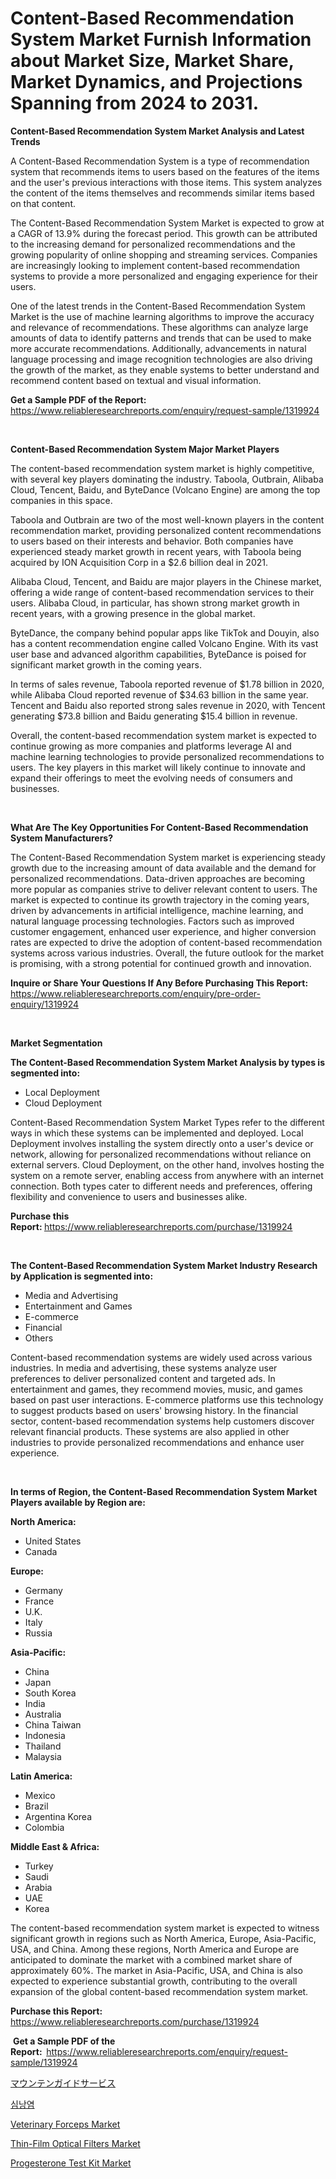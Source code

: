 <p><h1>Content-Based Recommendation System Market Furnish Information about Market Size, Market Share, Market Dynamics, and Projections Spanning from 2024 to 2031.</h1></p><p><strong>Content-Based Recommendation System Market Analysis and Latest Trends</strong></p>
<p><p>A Content-Based Recommendation System is a type of recommendation system that recommends items to users based on the features of the items and the user's previous interactions with those items. This system analyzes the content of the items themselves and recommends similar items based on that content.</p><p>The Content-Based Recommendation System Market is expected to grow at a CAGR of 13.9% during the forecast period. This growth can be attributed to the increasing demand for personalized recommendations and the growing popularity of online shopping and streaming services. Companies are increasingly looking to implement content-based recommendation systems to provide a more personalized and engaging experience for their users.</p><p>One of the latest trends in the Content-Based Recommendation System Market is the use of machine learning algorithms to improve the accuracy and relevance of recommendations. These algorithms can analyze large amounts of data to identify patterns and trends that can be used to make more accurate recommendations. Additionally, advancements in natural language processing and image recognition technologies are also driving the growth of the market, as they enable systems to better understand and recommend content based on textual and visual information.</p></p>
<p><strong>Get a Sample PDF of the Report:&nbsp;</strong> <a href="https://www.reliableresearchreports.com/enquiry/request-sample/1319924">https://www.reliableresearchreports.com/enquiry/request-sample/1319924</a></p>
<p>&nbsp;</p>
<p><strong>Content-Based Recommendation System Major Market Players</strong></p>
<p><p>The content-based recommendation system market is highly competitive, with several key players dominating the industry. Taboola, Outbrain, Alibaba Cloud, Tencent, Baidu, and ByteDance (Volcano Engine) are among the top companies in this space.</p><p>Taboola and Outbrain are two of the most well-known players in the content recommendation market, providing personalized content recommendations to users based on their interests and behavior. Both companies have experienced steady market growth in recent years, with Taboola being acquired by ION Acquisition Corp in a $2.6 billion deal in 2021.</p><p>Alibaba Cloud, Tencent, and Baidu are major players in the Chinese market, offering a wide range of content-based recommendation services to their users. Alibaba Cloud, in particular, has shown strong market growth in recent years, with a growing presence in the global market.</p><p>ByteDance, the company behind popular apps like TikTok and Douyin, also has a content recommendation engine called Volcano Engine. With its vast user base and advanced algorithm capabilities, ByteDance is poised for significant market growth in the coming years.</p><p>In terms of sales revenue, Taboola reported revenue of $1.78 billion in 2020, while Alibaba Cloud reported revenue of $34.63 billion in the same year. Tencent and Baidu also reported strong sales revenue in 2020, with Tencent generating $73.8 billion and Baidu generating $15.4 billion in revenue.</p><p>Overall, the content-based recommendation system market is expected to continue growing as more companies and platforms leverage AI and machine learning technologies to provide personalized recommendations to users. The key players in this market will likely continue to innovate and expand their offerings to meet the evolving needs of consumers and businesses.</p></p>
<p>&nbsp;</p>
<p><strong>What Are The Key Opportunities For Content-Based Recommendation System Manufacturers?</strong></p>
<p><p>The Content-Based Recommendation System market is experiencing steady growth due to the increasing amount of data available and the demand for personalized recommendations. Data-driven approaches are becoming more popular as companies strive to deliver relevant content to users. The market is expected to continue its growth trajectory in the coming years, driven by advancements in artificial intelligence, machine learning, and natural language processing technologies. Factors such as improved customer engagement, enhanced user experience, and higher conversion rates are expected to drive the adoption of content-based recommendation systems across various industries. Overall, the future outlook for the market is promising, with a strong potential for continued growth and innovation.</p></p>
<p><strong>Inquire or Share Your Questions If Any Before Purchasing This Report:</strong> <a href="https://www.reliableresearchreports.com/enquiry/pre-order-enquiry/1319924">https://www.reliableresearchreports.com/enquiry/pre-order-enquiry/1319924</a></p>
<p>&nbsp;</p>
<p><strong>Market Segmentation</strong></p>
<p><strong>The Content-Based Recommendation System Market Analysis by types is segmented into:</strong></p>
<p><ul><li>Local Deployment</li><li>Cloud Deployment</li></ul></p>
<p><p>Content-Based Recommendation System Market Types refer to the different ways in which these systems can be implemented and deployed. Local Deployment involves installing the system directly onto a user's device or network, allowing for personalized recommendations without reliance on external servers. Cloud Deployment, on the other hand, involves hosting the system on a remote server, enabling access from anywhere with an internet connection. Both types cater to different needs and preferences, offering flexibility and convenience to users and businesses alike.</p></p>
<p><strong>Purchase this Report:&nbsp;</strong><a href="https://www.reliableresearchreports.com/purchase/1319924">https://www.reliableresearchreports.com/purchase/1319924</a></p>
<p>&nbsp;</p>
<p><strong>The Content-Based Recommendation System Market Industry Research by Application is segmented into:</strong></p>
<p><ul><li>Media and Advertising</li><li>Entertainment and Games</li><li>E-commerce</li><li>Financial</li><li>Others</li></ul></p>
<p><p>Content-based recommendation systems are widely used across various industries. In media and advertising, these systems analyze user preferences to deliver personalized content and targeted ads. In entertainment and games, they recommend movies, music, and games based on past user interactions. E-commerce platforms use this technology to suggest products based on users' browsing history. In the financial sector, content-based recommendation systems help customers discover relevant financial products. These systems are also applied in other industries to provide personalized recommendations and enhance user experience.</p></p>
<p>&nbsp;</p>
<p><strong>In terms of Region, the Content-Based Recommendation System Market Players available by Region are:</strong></p>
<p>
    <p> <strong> North America: </strong>
        <ul>
            <li>United States</li>
            <li>Canada</li>
        </ul>
        </p> 
    <p> <strong> Europe: </strong>
        <ul>
            <li>Germany</li>
            <li>France</li>
            <li>U.K.</li>
            <li>Italy</li>
            <li>Russia</li>
        </ul>
        </p> 
    <p> <strong> Asia-Pacific: </strong>
        <ul>
            <li>China</li>
            <li>Japan</li>
            <li>South Korea</li>
            <li>India</li>
            <li>Australia</li>
            <li>China Taiwan</li>
            <li>Indonesia</li>
            <li>Thailand</li>
            <li>Malaysia</li>
        </ul>
        </p> 
    <p> <strong> Latin America: </strong>
        <ul>
            <li>Mexico</li>
            <li>Brazil</li>
            <li>Argentina Korea</li>
            <li>Colombia</li>
        </ul>
        </p> 
    <p> <strong> Middle East & Africa: </strong>
        <ul>
            <li>Turkey</li>
            <li>Saudi</li>
            <li>Arabia</li>
            <li>UAE</li>
            <li>Korea</li>
        </ul>
    </p>
    </p>
<p><p>The content-based recommendation system market is expected to witness significant growth in regions such as North America, Europe, Asia-Pacific, USA, and China. Among these regions, North America and Europe are anticipated to dominate the market with a combined market share of approximately 60%. The market in Asia-Pacific, USA, and China is also expected to experience substantial growth, contributing to the overall expansion of the global content-based recommendation system market.</p></p>
<p><strong>Purchase this Report: </strong><a href="https://www.reliableresearchreports.com/purchase/1319924">https://www.reliableresearchreports.com/purchase/1319924</a></p>
<p>&nbsp;<strong>Get a Sample PDF of the Report:&nbsp;&nbsp;</strong><a href="https://www.reliableresearchreports.com/enquiry/request-sample/1319924">https://www.reliableresearchreports.com/enquiry/request-sample/1319924</a></p>
<p><strong></strong></p>
<p><p><a href="https://medium.com/@gracielawharr/%E5%B1%B1%E3%82%AC%E3%82%A4%E3%83%89%E3%82%B5%E3%83%BC%E3%83%93%E3%82%B9%E3%81%AE%E5%B8%82%E5%A0%B4%E8%A6%8F%E6%A8%A1%E3%81%AF-%E3%82%B0%E3%83%AD%E3%83%BC%E3%83%90%E3%83%AB%E7%94%A3%E6%A5%AD%E3%81%AB%E3%81%8A%E3%81%91%E3%82%8B%E6%9C%80%E9%81%A9%E3%81%AA%E3%83%9E%E3%83%BC%E3%82%B1%E3%83%86%E3%82%A3%E3%83%B3%E3%82%B0%E3%83%81%E3%83%A3%E3%83%B3%E3%83%8D%E3%83%AB%E3%82%92%E6%98%8E%E3%82%89%E3%81%8B%E3%81%AB%E3%81%97%E3%81%BE%E3%81%99-9ba7ec5b0a92">マウンテンガイドサービス</a></p><p><a href="https://medium.com/@cdxynbcyiw5198/%ED%9A%A8%EC%84%B1%EC%8B%AC%EB%82%AD%EC%97%BC-%EC%8B%9C%EC%9E%A5-%EC%A7%80%ED%91%9C-%ED%95%B4%EC%84%9D-%EC%8B%9C%EC%9E%A5-%EC%A0%90%EC%9C%A0%EC%9C%A8-%ED%8A%B8%EB%A0%8C%EB%93%9C-%EB%B0%8F-%EC%84%B1%EC%9E%A5-%EC%96%91%EC%83%81-0c34621ab462">심낭염</a></p><p><a href="https://copper-carbon-84f.notion.site/Veterinary-Forceps-Market-Challenges-Opportunities-and-Growth-Drivers-and-Major-Market-Players-fo-41f219fecf2043909ea745ab39ee161a">Veterinary Forceps Market</a></p><p><a href="https://github.com/sonuprakash1/Market-Research-Report-List-1/blob/main/thin-film-optical-filters-market.md">Thin-Film Optical Filters Market</a></p><p><a href="https://circular-yam-9b9.notion.site/Progesterone-Test-Kit-Market-Share-Market-New-Trends-Analysis-Report-By-Type-By-Application-By-E-93eaca913ed6463b9a329a77cae79dfc">Progesterone Test Kit Market</a></p></p>